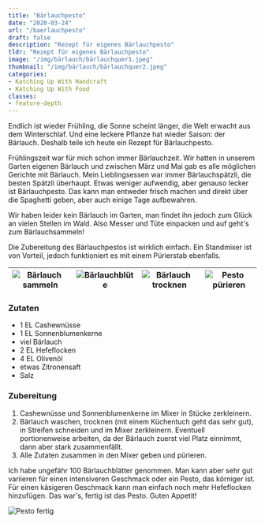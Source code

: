 ```yaml
---
title: "Bärlauchpesto"
date: "2020-03-24"
url: "/baerlauchpesto"
draft: false
description: "Rezept für eigenes Bärlauchpesto"
tldr: "Rezept für eigenes Bärlauchpesto"
image: "/img/bärlauch/bärlauchquer1.jpeg"
thumbnail: "/img/bärlauch/bärlauchquer2.jpeg"
categories:
- Katching Up With Handcraft
- Katching Up With Food
classes: 
- feature-depth
---
```

Endlich ist wieder Frühling, die Sonne scheint länger, die Welt erwacht aus dem Winterschlaf. Und eine leckere Pflanze hat wieder Saison: der Bärlauch. Deshalb teile ich heute ein Rezept für Bärlauchpesto.

<!--more-->

Frühlingszeit war für mich schon immer Bärlauchzeit. Wir hatten in unserem Garten eigenen Bärlauch und zwischen März und Mai gab es alle möglichen Gerichte mit Bärlauch. Mein Lieblingsessen war immer Bärlauchspätzli, die besten Spätzli überhaupt. Etwas weniger aufwendig, aber genauso lecker ist Bärlauchpesto. Das kann man entweder frisch machen und direkt über die Spaghetti geben, aber auch einige Tage aufbewahren.

Wir haben leider kein Bärlauch im Garten, man findet ihn jedoch zum Glück an vielen Stellen im Wald. Also Messer und Tüte einpacken und auf geht's zum Bärlauchsammeln!

Die Zubereitung des Bärlauchpestos ist wirklich einfach. Ein Standmixer ist von Vorteil, jedoch funktioniert es mit einem Pürierstab ebenfalls. 

|![Bärlauch sammeln](/img/bärlauch/wald1.jpg)|![Bärlauchblüte](/img/bärlauch/wald2.jpg)|![Bärlauch trocknen](/img/bärlauch/trocknen.jpg)|![Pesto pürieren](/img/bärlauch/mixen.jpg)|
|---|---|---|---|

### Zutaten

- 1 EL Cashewnüsse
- 1 EL Sonnenblumenkerne
- viel Bärlauch 
- 2 EL Hefeflocken
- 4 EL Olivenöl
- etwas Zitronensaft
- Salz

### Zubereitung

1. Cashewnüsse und Sonnenblumenkerne im Mixer in Stücke zerkleinern.
2. Bärlauch waschen, trocknen (mit einem Küchentuch geht das sehr gut), in Streifen schneiden und im Mixer zerkleinern. Eventuell portionenweise arbeiten, da der Bärlauch zuerst viel Platz einnimmt, dann aber stark zusammenfällt.
3. Alle Zutaten zusammen in den Mixer geben und pürieren.

Ich habe ungefähr 100 Bärlauchblätter genommen. Man kann aber sehr gut variieren für einen intensiveren Geschmack oder ein Pesto, das körniger ist. Für einen käsigeren Geschmack kann man einfach noch mehr Hefeflocken hinzufügen. Das war's, fertig ist das Pesto. Guten Appetit!

![Pesto fertig](/img/bärlauch/pesto.jpg)
